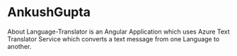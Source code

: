 # AnkushGupta
About Language-Translator is an Angular Application which uses Azure Text Translator Service which converts a text message from one Language to another.
